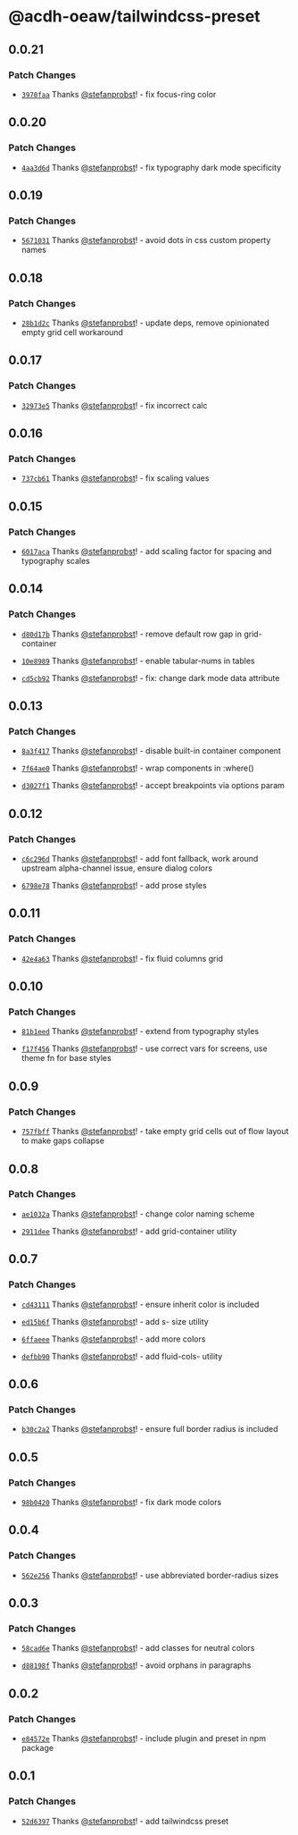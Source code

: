 # @acdh-oeaw/tailwindcss-preset

## 0.0.21

### Patch Changes

- [`3970faa`](https://github.com/acdh-oeaw/tailwindcss-preset/commit/3970faa23e26e8052aec4b58a103a7fbf6f0a11d) Thanks [@stefanprobst](https://github.com/stefanprobst)! - fix focus-ring color

## 0.0.20

### Patch Changes

- [`4aa3d6d`](https://github.com/acdh-oeaw/tailwindcss-preset/commit/4aa3d6dc98719085419467aab422bc8b91f699a9)
  Thanks [@stefanprobst](https://github.com/stefanprobst)! - fix typography dark mode specificity

## 0.0.19

### Patch Changes

- [`5671031`](https://github.com/acdh-oeaw/tailwindcss-preset/commit/56710317743272981c7053536725495f0f4198b3)
  Thanks [@stefanprobst](https://github.com/stefanprobst)! - avoid dots in css custom property names

## 0.0.18

### Patch Changes

- [`28b1d2c`](https://github.com/acdh-oeaw/tailwindcss-preset/commit/28b1d2c75b59c8c90906314b0bf8195962e86b2e)
  Thanks [@stefanprobst](https://github.com/stefanprobst)! - update deps, remove opinionated empty
  grid cell workaround

## 0.0.17

### Patch Changes

- [`32973e5`](https://github.com/acdh-oeaw/tailwindcss-preset/commit/32973e5231bf90d24adcab408ef80a80cfc37763)
  Thanks [@stefanprobst](https://github.com/stefanprobst)! - fix incorrect calc

## 0.0.16

### Patch Changes

- [`737cb61`](https://github.com/acdh-oeaw/tailwindcss-preset/commit/737cb61601f9d6c9861791be2a4fb9bfec5a3be4)
  Thanks [@stefanprobst](https://github.com/stefanprobst)! - fix scaling values

## 0.0.15

### Patch Changes

- [`6017aca`](https://github.com/acdh-oeaw/tailwindcss-preset/commit/6017aca5e292947acee4e22df667eea5a5bbbd88)
  Thanks [@stefanprobst](https://github.com/stefanprobst)! - add scaling factor for spacing and
  typography scales

## 0.0.14

### Patch Changes

- [`d80d17b`](https://github.com/acdh-oeaw/tailwindcss-preset/commit/d80d17b74753a25d186be4445f5a55c94124acf9)
  Thanks [@stefanprobst](https://github.com/stefanprobst)! - remove default row gap in
  grid-container

- [`10e8989`](https://github.com/acdh-oeaw/tailwindcss-preset/commit/10e8989cf12cca102f05954d7a63e37b9ac61822)
  Thanks [@stefanprobst](https://github.com/stefanprobst)! - enable tabular-nums in tables

- [`cd5cb92`](https://github.com/acdh-oeaw/tailwindcss-preset/commit/cd5cb92956fab28fba4f7f9bcbfc17cefdadf781)
  Thanks [@stefanprobst](https://github.com/stefanprobst)! - fix: change dark mode data attribute

## 0.0.13

### Patch Changes

- [`8a3f417`](https://github.com/acdh-oeaw/tailwindcss-preset/commit/8a3f417228135af68b4c2e1cd341ab09b9ab6fa2)
  Thanks [@stefanprobst](https://github.com/stefanprobst)! - disable built-in container component

- [`7f64ae0`](https://github.com/acdh-oeaw/tailwindcss-preset/commit/7f64ae051413655b08575dd67eacb27f904edb81)
  Thanks [@stefanprobst](https://github.com/stefanprobst)! - wrap components in :where()

- [`d3027f1`](https://github.com/acdh-oeaw/tailwindcss-preset/commit/d3027f1d27d6cfa90fe005d885acf5804646ebe5)
  Thanks [@stefanprobst](https://github.com/stefanprobst)! - accept breakpoints via options param

## 0.0.12

### Patch Changes

- [`c6c296d`](https://github.com/acdh-oeaw/tailwindcss-preset/commit/c6c296df7b86a3dc32096360bda27ce4e172866a)
  Thanks [@stefanprobst](https://github.com/stefanprobst)! - add font fallback, work around upstream
  alpha-channel issue, ensure dialog colors

- [`6798e78`](https://github.com/acdh-oeaw/tailwindcss-preset/commit/6798e788ffd075334decf2e2b289b896c7b4a6b6)
  Thanks [@stefanprobst](https://github.com/stefanprobst)! - add prose styles

## 0.0.11

### Patch Changes

- [`42e4a63`](https://github.com/acdh-oeaw/tailwindcss-preset/commit/42e4a63ffeab6cf459fb9227801c6f39e5da39c1)
  Thanks [@stefanprobst](https://github.com/stefanprobst)! - fix fluid columns grid

## 0.0.10

### Patch Changes

- [`81b1eed`](https://github.com/acdh-oeaw/tailwindcss-preset/commit/81b1eeda2baff021c7a26ef8f775c21b9b62245d)
  Thanks [@stefanprobst](https://github.com/stefanprobst)! - extend from typography styles

- [`f17f456`](https://github.com/acdh-oeaw/tailwindcss-preset/commit/f17f456f2653a032128aaa12986795ff8fbb3641)
  Thanks [@stefanprobst](https://github.com/stefanprobst)! - use correct vars for screens, use theme
  fn for base styles

## 0.0.9

### Patch Changes

- [`757fbff`](https://github.com/acdh-oeaw/tailwindcss-preset/commit/757fbff677f8a37ba543d6acc00cc1de216f0c03)
  Thanks [@stefanprobst](https://github.com/stefanprobst)! - take empty grid cells out of flow
  layout to make gaps collapse

## 0.0.8

### Patch Changes

- [`ae1032a`](https://github.com/acdh-oeaw/tailwindcss-preset/commit/ae1032a1f8cd7ec76c37d5d9ad473eced1a15b72)
  Thanks [@stefanprobst](https://github.com/stefanprobst)! - change color naming scheme

- [`2911dee`](https://github.com/acdh-oeaw/tailwindcss-preset/commit/2911deea4d6f2eb6c043886270962d8d774e5b74)
  Thanks [@stefanprobst](https://github.com/stefanprobst)! - add grid-container utility

## 0.0.7

### Patch Changes

- [`cd43111`](https://github.com/acdh-oeaw/tailwindcss-preset/commit/cd43111e66269cd103f84b87b104d77e3fb8734e)
  Thanks [@stefanprobst](https://github.com/stefanprobst)! - ensure inherit color is included

- [`ed15b6f`](https://github.com/acdh-oeaw/tailwindcss-preset/commit/ed15b6f6f4ed155983c2c01137caec2aee4f63c5)
  Thanks [@stefanprobst](https://github.com/stefanprobst)! - add s- size utility

- [`6ffaeee`](https://github.com/acdh-oeaw/tailwindcss-preset/commit/6ffaeee7f26e544830982599fbff56129e8648ef)
  Thanks [@stefanprobst](https://github.com/stefanprobst)! - add more colors

- [`defbb90`](https://github.com/acdh-oeaw/tailwindcss-preset/commit/defbb904546b8184ff5946e690645c657020b01e)
  Thanks [@stefanprobst](https://github.com/stefanprobst)! - add fluid-cols- utility

## 0.0.6

### Patch Changes

- [`b30c2a2`](https://github.com/acdh-oeaw/tailwindcss-preset/commit/b30c2a2cb324f24bd5cc49cb6943d67b885e5a3e)
  Thanks [@stefanprobst](https://github.com/stefanprobst)! - ensure full border radius is included

## 0.0.5

### Patch Changes

- [`98b0420`](https://github.com/acdh-oeaw/tailwindcss-preset/commit/98b04206f57f1465f9e81be275aea0a7733b1efe)
  Thanks [@stefanprobst](https://github.com/stefanprobst)! - fix dark mode colors

## 0.0.4

### Patch Changes

- [`562e256`](https://github.com/acdh-oeaw/tailwindcss-preset/commit/562e2564823b91dddddcca71cebee71625031c74)
  Thanks [@stefanprobst](https://github.com/stefanprobst)! - use abbreviated border-radius sizes

## 0.0.3

### Patch Changes

- [`58cad6e`](https://github.com/acdh-oeaw/tailwindcss-preset/commit/58cad6eefea0eb6d46db607a1cb4ac402b6bb46a)
  Thanks [@stefanprobst](https://github.com/stefanprobst)! - add classes for neutral colors

- [`d88198f`](https://github.com/acdh-oeaw/tailwindcss-preset/commit/d88198fb7395a9d3c9ca19438d65b2db453aebfc)
  Thanks [@stefanprobst](https://github.com/stefanprobst)! - avoid orphans in paragraphs

## 0.0.2

### Patch Changes

- [`e84572e`](https://github.com/acdh-oeaw/tailwindcss-preset/commit/e84572e05b2495c43adf0809d6db154d1f4f66fd)
  Thanks [@stefanprobst](https://github.com/stefanprobst)! - include plugin and preset in npm
  package

## 0.0.1

### Patch Changes

- [`52d6397`](https://github.com/acdh-oeaw/tailwindcss-preset/commit/52d6397896baa822da7e4e8d41f13e4b3032faa9)
  Thanks [@stefanprobst](https://github.com/stefanprobst)! - add tailwindcss preset
